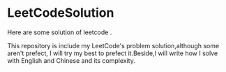 # LeetCodeSolution
Here are some solution of leetcode .

This repository is include my LeetCode's problem solution,although some aren't prefect, I will try my best to prefect it.Beside,I will write how I solve with English and Chinese and its complexity.
